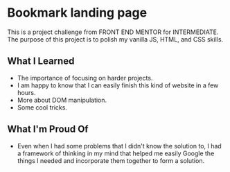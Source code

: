 # Bookmark landing page

This is a project challenge from FRONT END MENTOR for INTERMEDIATE. The purpose of this project is to polish my vanilla JS, HTML, and CSS skills.

## What I Learned

- The importance of focusing on harder projects.
- I am happy to know that I can easily finish this kind of website in a few hours.
- More about DOM manipulation.
- Some cool tricks.

## What I'm Proud Of

- Even when I had some problems that I didn't know the solution to, I had a framework of thinking in my mind that helped me easily Google the things I needed and incorporate them together to form a solution.
